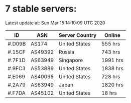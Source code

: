 # 7 stable servers:

Latest update at: Sun Mar 15 14:10:09 UTC 2020

| ID | ASN | Server Country | Online |
| -- | --- | -------------- | ------ |
| #.D09B | AS174 | United States | 555 hrs |
| #.15CF | AS49392 | Russia | 743 hrs |
| #.7F1D | AS63949 | Singapore | 1991 hrs |
| #.9FC3 | AS53889 | United States | 1838 hrs |
| #.E069 | AS40065 | United States | 728 hrs |
| #.2A79 | AS63949 | Japan | 1820 hrs |
| #.F7DA | AS45102 | United States | 18 hrs |

